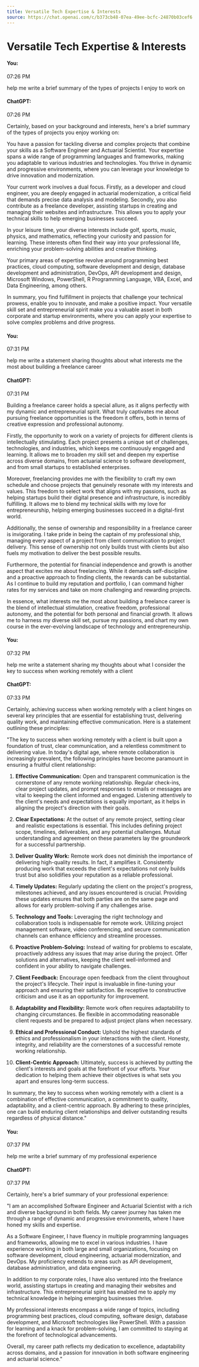 ```yaml
---
title: Versatile Tech Expertise & Interests
source: https://chat.openai.com/c/b373cb48-07ea-49ee-bcfc-24870b03cef6
---
```


# Versatile Tech Expertise & Interests

#### You:
<time datetime="2024-01-03T00:26:23.864Z" title="1/2/2024, 7:26:23 PM">07:26 PM</time>

help me write a brief summary of the types of projects I enjoy to work on 

#### ChatGPT:
<time datetime="2024-01-03T00:26:28.954Z" title="1/2/2024, 7:26:28 PM">07:26 PM</time>

Certainly, based on your background and interests, here's a brief summary of the types of projects you enjoy working on:

You have a passion for tackling diverse and complex projects that combine your skills as a Software Engineer and Actuarial Scientist. Your expertise spans a wide range of programming languages and frameworks, making you adaptable to various industries and technologies. You thrive in dynamic and progressive environments, where you can leverage your knowledge to drive innovation and modernization.

Your current work involves a dual focus. Firstly, as a developer and cloud engineer, you are deeply engaged in actuarial modernization, a critical field that demands precise data analysis and modeling. Secondly, you also contribute as a freelance developer, assisting startups in creating and managing their websites and infrastructure. This allows you to apply your technical skills to help emerging businesses succeed.

In your leisure time, your diverse interests include golf, sports, music, physics, and mathematics, reflecting your curiosity and passion for learning. These interests often find their way into your professional life, enriching your problem-solving abilities and creative thinking.

Your primary areas of expertise revolve around programming best practices, cloud computing, software development and design, database development and administration, DevOps, API development and design, Microsoft Windows, PowerShell, R Programming Language, VBA, Excel, and Data Engineering, among others.

In summary, you find fulfillment in projects that challenge your technical prowess, enable you to innovate, and make a positive impact. Your versatile skill set and entrepreneurial spirit make you a valuable asset in both corporate and startup environments, where you can apply your expertise to solve complex problems and drive progress.


#### You:
<time datetime="2024-01-03T00:31:32.491Z" title="1/2/2024, 7:31:32 PM">07:31 PM</time>

help me write a statement sharing thoughts about what interests me the most about building a freelance career

#### ChatGPT:
<time datetime="2024-01-03T00:31:37.297Z" title="1/2/2024, 7:31:37 PM">07:31 PM</time>

Building a freelance career holds a special allure, as it aligns perfectly with my dynamic and entrepreneurial spirit. What truly captivates me about pursuing freelance opportunities is the freedom it offers, both in terms of creative expression and professional autonomy.

Firstly, the opportunity to work on a variety of projects for different clients is intellectually stimulating. Each project presents a unique set of challenges, technologies, and industries, which keeps me continuously engaged and learning. It allows me to broaden my skill set and deepen my expertise across diverse domains, from actuarial science to software development, and from small startups to established enterprises.

Moreover, freelancing provides me with the flexibility to craft my own schedule and choose projects that genuinely resonate with my interests and values. This freedom to select work that aligns with my passions, such as helping startups build their digital presence and infrastructure, is incredibly fulfilling. It allows me to blend my technical skills with my love for entrepreneurship, helping emerging businesses succeed in a digital-first world.

Additionally, the sense of ownership and responsibility in a freelance career is invigorating. I take pride in being the captain of my professional ship, managing every aspect of a project from client communication to project delivery. This sense of ownership not only builds trust with clients but also fuels my motivation to deliver the best possible results.

Furthermore, the potential for financial independence and growth is another aspect that excites me about freelancing. While it demands self-discipline and a proactive approach to finding clients, the rewards can be substantial. As I continue to build my reputation and portfolio, I can command higher rates for my services and take on more challenging and rewarding projects.

In essence, what interests me the most about building a freelance career is the blend of intellectual stimulation, creative freedom, professional autonomy, and the potential for both personal and financial growth. It allows me to harness my diverse skill set, pursue my passions, and chart my own course in the ever-evolving landscape of technology and entrepreneurship.


#### You:
<time datetime="2024-01-03T00:32:55.960Z" title="1/2/2024, 7:32:55 PM">07:32 PM</time>

help me write a statement sharing my thoughts about what I consider the key to success when working remotely with a client

#### ChatGPT:
<time datetime="2024-01-03T00:33:03.020Z" title="1/2/2024, 7:33:03 PM">07:33 PM</time>

Certainly, achieving success when working remotely with a client hinges on several key principles that are essential for establishing trust, delivering quality work, and maintaining effective communication. Here is a statement outlining these principles:

"The key to success when working remotely with a client is built upon a foundation of trust, clear communication, and a relentless commitment to delivering value. In today's digital age, where remote collaboration is increasingly prevalent, the following principles have become paramount in ensuring a fruitful client relationship:

1. **Effective Communication:** Open and transparent communication is the cornerstone of any remote working relationship. Regular check-ins, clear project updates, and prompt responses to emails or messages are vital to keeping the client informed and engaged. Listening attentively to the client's needs and expectations is equally important, as it helps in aligning the project's direction with their goals.

2. **Clear Expectations:** At the outset of any remote project, setting clear and realistic expectations is essential. This includes defining project scope, timelines, deliverables, and any potential challenges. Mutual understanding and agreement on these parameters lay the groundwork for a successful partnership.

3. **Deliver Quality Work:** Remote work does not diminish the importance of delivering high-quality results. In fact, it amplifies it. Consistently producing work that exceeds the client's expectations not only builds trust but also solidifies your reputation as a reliable professional.

4. **Timely Updates:** Regularly updating the client on the project's progress, milestones achieved, and any issues encountered is crucial. Providing these updates ensures that both parties are on the same page and allows for early problem-solving if any challenges arise.

5. **Technology and Tools:** Leveraging the right technology and collaboration tools is indispensable for remote work. Utilizing project management software, video conferencing, and secure communication channels can enhance efficiency and streamline processes.

6. **Proactive Problem-Solving:** Instead of waiting for problems to escalate, proactively address any issues that may arise during the project. Offer solutions and alternatives, keeping the client well-informed and confident in your ability to navigate challenges.

7. **Client Feedback:** Encourage open feedback from the client throughout the project's lifecycle. Their input is invaluable in fine-tuning your approach and ensuring their satisfaction. Be receptive to constructive criticism and use it as an opportunity for improvement.

8. **Adaptability and Flexibility:** Remote work often requires adaptability to changing circumstances. Be flexible in accommodating reasonable client requests and be prepared to adjust project plans when necessary.

9. **Ethical and Professional Conduct:** Uphold the highest standards of ethics and professionalism in your interactions with the client. Honesty, integrity, and reliability are the cornerstones of a successful remote working relationship.

10. **Client-Centric Approach:** Ultimately, success is achieved by putting the client's interests and goals at the forefront of your efforts. Your dedication to helping them achieve their objectives is what sets you apart and ensures long-term success.

In summary, the key to success when working remotely with a client is a combination of effective communication, a commitment to quality, adaptability, and a client-centric approach. By adhering to these principles, one can build enduring client relationships and deliver outstanding results regardless of physical distance."


#### You:
<time datetime="2024-01-03T00:37:08.353Z" title="1/2/2024, 7:37:08 PM">07:37 PM</time>

help me write a brief summary of my professional experience

#### ChatGPT:
<time datetime="2024-01-03T00:37:12.659Z" title="1/2/2024, 7:37:12 PM">07:37 PM</time>

Certainly, here's a brief summary of your professional experience:

"I am an accomplished Software Engineer and Actuarial Scientist with a rich and diverse background in both fields. My career journey has taken me through a range of dynamic and progressive environments, where I have honed my skills and expertise.

As a Software Engineer, I have fluency in multiple programming languages and frameworks, allowing me to excel in various industries. I have experience working in both large and small organizations, focusing on software development, cloud engineering, actuarial modernization, and DevOps. My proficiency extends to areas such as API development, database administration, and data engineering.

In addition to my corporate roles, I have also ventured into the freelance world, assisting startups in creating and managing their websites and infrastructure. This entrepreneurial spirit has enabled me to apply my technical knowledge in helping emerging businesses thrive.

My professional interests encompass a wide range of topics, including programming best practices, cloud computing, software design, database development, and Microsoft technologies like PowerShell. With a passion for learning and a knack for problem-solving, I am committed to staying at the forefront of technological advancements.

Overall, my career path reflects my dedication to excellence, adaptability across domains, and a passion for innovation in both software engineering and actuarial science."
